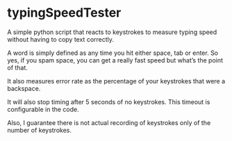 # typingSpeedTester

A simple python script that reacts to keystrokes to measure typing speed without having to copy text correctly.

A word is simply defined as any time you hit either space, tab or enter. So yes, if you spam space, you can get a really fast speed but what’s the point of that.

It also measures error rate as the percentage of your keystrokes that were a backspace.

It will also stop timing after 5 seconds of no keystrokes. This timeout is configurable in the code.

Also, I guarantee there is not actual recording of keystrokes only of the number of keystrokes.
